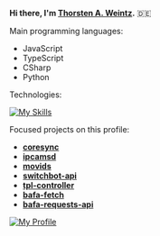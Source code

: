 **Hi there, I'm [Thorsten A. Weintz](https://github.com/aoephtua).** :de:

Main programming languages:

- JavaScript
- TypeScript
- CSharp
- Python

Technologies:

[![My Skills](https://skillicons.dev/icons?i=angular,nodejs,react,vue&theme=light)](https://skillicons.dev)

Focused projects on this profile:

- **[coresync](https://github.com/aoephtua/coresync)**
- **[ipcamsd](https://github.com/aoephtua/ipcamsd)**
- **[movids](https://github.com/aoephtua/movids)**
- **[switchbot-api](https://github.com/aoephtua/switchbot-api)**
- **[tpl-controller](https://github.com/aoephtua/tpl-controller)**
- **[bafa-fetch](https://github.com/aoephtua/bafa-fetch)**
- **[bafa-requests-api](https://github.com/aoephtua/bafa-requests-api)**

[![My Profile](https://github-profile-summary-cards.vercel.app/api/cards/profile-details?username=aoephtua&theme=default)](https://github-profile-summary-cards.vercel.app)
